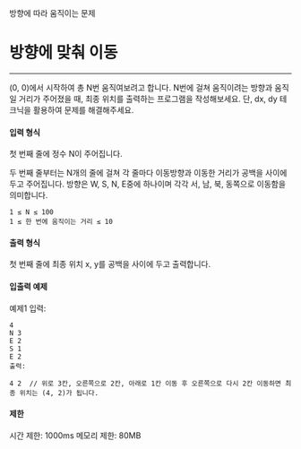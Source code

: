 방향에 따라 움직이는 문제


# 방향에 맞춰 이동
------------
(0, 0)에서 시작하여 총 N번 움직여보려고 합니다. N번에 걸쳐 움직이려는 방향과 움직일 거리가 주어졌을 때, 최종 위치를 출력하는 프로그램을 작성해보세요.
단, dx, dy 테크닉을 활용하여 문제를 해결해주세요.

#### 입력 형식
첫 번째 줄에 정수 N이 주어집니다.

두 번째 줄부터는 N개의 줄에 걸쳐 각 줄마다 이동방향과 이동한 거리가 공백을 사이에 두고 주어집니다. 방향은 W, S, N, E중에 하나이며 각각 서, 남, 북, 동쪽으로 이동함을 의미합니다.

```
1 ≤ N ≤ 100
1 ≤ 한 번에 움직이는 거리 ≤ 10
```

#### 출력 형식
첫 번째 줄에 최종 위치 x, y를 공백을 사이에 두고 출력합니다.

#### 입출력 예제
예제1
입력:

```
4
N 3
E 2
S 1
E 2
출력:
```

```
4 2  // 위로 3칸, 오른쪽으로 2칸, 아래로 1칸 이동 후 오른쪽으로 다시 2칸 이동하면 최종 위치는 (4, 2)가 됩니다.
```


#### 제한
시간 제한: 1000ms
메모리 제한: 80MB


